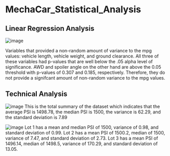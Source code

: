 # MechaCar_Statistical_Analysis

## Linear Regression Analysis
![image](https://user-images.githubusercontent.com/92773195/152666327-0469ec0c-8002-4051-8769-2368fa4ab2f8.png)

Variables that provided a non-random amount of variance to the mpg values: vehicle length, vehicle weight, and ground clearance. All three of these variables had p-values that are well below the .05 alpha level of significance. AWD and spoiler angle on the other hand are above the 0.05 threshold with p-values of 0.307 and 0.185, respectively. Therefore, they do not provide a signifcant amount of non-random variance to the mpg values. 

## Technical Analysis
![image](https://user-images.githubusercontent.com/92773195/152666947-4d39e327-45e7-490c-8fa3-27f315b2e0f1.png)
This is the total summary of the dataset which indicates that the average PSI is 1498.78, the median PSI is 1500, the variance is 62.29, and the standard deviation is 7.89

![image](https://user-images.githubusercontent.com/92773195/152666963-be98e184-414c-498f-a882-28ede716de01.png)
Lot 1 has a mean and median PSI of 1500, variance of 0.98, and standard deviation of 0.99.
Lot 2 has a mean PSI of 1500.2, median of 1500, variance of 7.47, and standard deviation of 2.73.
Lot 3 has a mean PSI of 1496.14, median of 1498.5, variance of 170.29, and standard deviation of 13.05.


